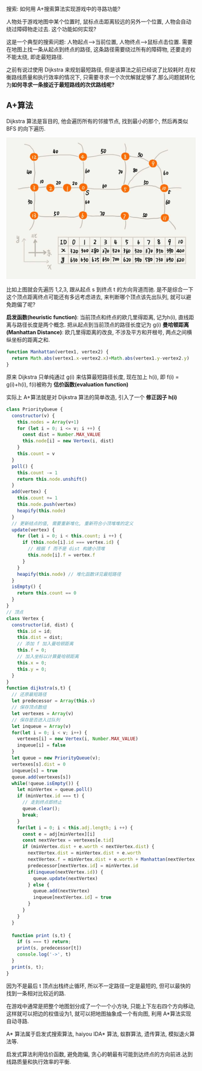 搜索: 如何用 A+搜索算法实现游戏中的寻路功能?

人物处于游戏地图中某个位置时, 鼠标点击距离较远的另外一个位置, 人物会自动绕过障碍物走过去. 这个功能如何实现?

这是一个典型的搜索问题: 人物起点-->当前位置, 人物终点-->鼠标点击位置. 需要在地图上找一条从起点到终点的路径, 这条路径需要绕过所有的障碍物, 还要走的不能太绕, 即走最短路径.

之前有说过使用 Dijkstra 来规划最短路径, 但是该算法之前已经说了比较耗时.在权衡路线质量和执行效率的情况下, 只需要寻求一个次优解就足够了.那么问题就转化为**如何寻求一条接近于最短路线的次优路线呢?**

## A+算法

Dijkstra 算法是盲目的, 他会遍历所有的邻接节点, 找到最小的那个, 然后再类似 BFS 的向下遍历.

![](/img/Dijkstra_short.jpeg)

比如上图就会先遍历 1,2,3, 跟从起点 s 到终点 t 的方向背道而驰. 是不是综合一下这个顶点距离终点可能还有多远考虑进去, 来判断哪个顶点该先出队列, 就可以避免跑偏了呢?

**启发函数(heuristic function)**: 当前顶点和终点的欧几里得距离, 记为h(i), 直线距离与路径长度是两个概念.
把从起点到当前顶点的路径长度记为 g(i)
**曼哈顿距离(Manhattan Distance)**: 欧几里得距离的改良, 不涉及平方和开根号, 两点之间横纵坐标的距离之和.
```js
function Manhattan(vertex1, vertex2) {
  return Math.abs(vertex1.x-vertex2.x)+Math.abs(vertex1.y-vertex2.y)
}
```

原来 Dijkstra 只单纯通过 g(i) 来估算最短路径长度, 现在加上 h(i), 即 f(i) = g(i)+h(i), f(i)被称为 **估价函数(evaluation function)**

实际上 A+算法就是对 Dijkstra 算法的简单改造, 引入了一个 **修正因子 h(i)**

```js
class PriorityQueue {
  constructor(v) {
    this.nodes = Array(v+1)
    for (let i = 0; i <= v; i ++) {
      const dist = Number.MAX_VALUE
      this.node[i] = new Vertex(i, dist)
    }
    this.count = v
  }
  poll() {
    this.count -= 1
    return this.node.unshift()
  }
  add(vertex) {
    this.count += 1
    this.node.push(vertex)
    heapify(this.node)
  }
  // 更新结点的值, 需要重新堆化, 重新符合小顶堆堆的定义
  update(vertex) {
    for (let i = 0; i < this.count; i ++) {
      if (this.node[i].id === vertex.id) {
        // 根据 f 而不是 dist 构建小顶堆
        this.node[i].f = vertex.f
      }
    }
    heapify(this.node) // 堆化函数详见最短路径
  }
  isEmpty() {
    return this.count == 0
  }
}
// 顶点
class Vertex {
  constructor(id, dist) {
    this.id = id;
    this.dist = dist;
    // 添加 f 加入曼哈顿距离
    this.f = 0;
    // 加入坐标以计算曼哈顿距离
    this.x = 0;
    this.y = 0;
  }
}
function dijkstra(s,t) {
  // 还原最短路径
  let predecessor = Array(this.v)
  // 保存顶点数组
  let vertexes = Array(v)
  // 保存是否进入过队列
  let inqueue = Array(v)
  for(let i = 0; i < v; i++) {
    vertexes[i] = new Vertex(i, Number.MAX_VALUE)
    inqueue[i] = false
  }
  let queue = new PriorityQueue(v);
  vertexes[s].dist = 0
  inqueue[s] = true
  queue.add(vertexes[s])
  while(!queue.isEmpty()) {
    let minVertex = queue.poll()
    if (minVertex.id === t) {
      // 走到终点即终止
      queue.clear();
      break;
    }
    for(let i = 0; i < this.adj.length; i ++) {
      const e = adj[minVertex][i]
      const nextVertex = vertexes[e.tid]
      if (minVertex.dist + e.worth < nextVertex.dist) {
        nextVertex.dist = minVertex.dist + e.worth
        nextVertex.f = minVertex.dist + e.worth + Manhattan(nextVertex, vertexes[t])
        predecessor[nextVertex.id] = minVertex.id
        if(inqueue(nextVertex.id)) {
          queue.update(nextVertex)
        } else {
          queue.add(nextVertex)
          inqueue[nextVertex.id] = true
        }
      }
    }
  }

  function print (s,t) {
    if (s === t) return;
    print(s, predecessor[t])
    console.log('->', t)
  }
  print(s, t);
}
```
因为不是最后 t 顶点出栈终止循环, 所以不一定路径一定是最短的, 但可以最快的找到一条相对比较近的路.

在游戏中通常是把整个地图划分成了一个一个小方块, 只能上下左右四个方向移动, 这样就可以把边的权值设为1, 就可以把地图抽象成一个有向图, 利用 A*算法实现自动寻路.

A* 算法属于启发式搜索算法, haiyou IDA* 算法, 蚁群算法, 遗传算法, 模拟退火算法等.

启发式算法利用估价函数, 避免跑偏, 贪心的朝最有可能到达终点的方向前进.达到线路质量和执行效率的平衡.


